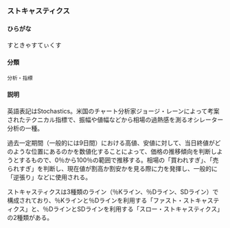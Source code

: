 <div style="display:none;">

## [あ行](securities-terms?id=あ行)
## [か行](securities-terms?id=か行)
## [さ行](securities-terms?id=さ行)

</div>

### ストキャスティクス

#### ひらがな

すときゃすてぃくす

#### 分類

`分析・指標`

#### 説明

英語表記はStochastics。米国のチャート分析家ジョージ・レーンによって考案されたテクニカル指標で、振幅や値幅などから相場の過熱感を測るオシレーター分析の一種。
 
過去一定期間（一般的には9日間）における高値、安値に対して、当日終値がどのような位置にあるのかを数値化することによって、価格の推移傾向を判断しようとするもので、0％から100％の範囲で推移する。相場の「買われすぎ」、「売られすぎ」を判断し、現在値が割高か割安かを見る際に力を発揮し、一般的に「逆張り」などに使用される。
 
ストキャスティクスは3種類のライン（％Kライン、％Dライン、SDライン）で構成されており、％Kラインと％Dラインを利用する「ファスト・ストキャスティクス」と、％DラインとSDラインを利用する「スロー・ストキャスティクス」の2種類がある。

<div style="display:none;">

## [た行](securities-terms?id=た行)
## [な行](securities-terms?id=な行)
## [は行](securities-terms?id=は行)
## [ま行](securities-terms?id=ま行)
## [や行](securities-terms?id=や行)
## [ら行](securities-terms?id=ら行)
## [わ行](securities-terms?id=わ行)
## [英数字・記号](securities-terms?id=英数字・記号)

</div>

